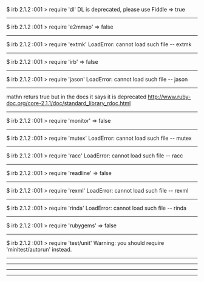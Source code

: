 $ irb
2.1.2 :001 > require 'dl'
DL is deprecated, please use Fiddle
 => true 
__________________________________________________________

$ irb
2.1.2 :001 > require 'e2mmap'
 => false 
__________________________________________________________
 
$ irb
2.1.2 :001 > require 'extmk'
LoadError: cannot load such file -- extmk
__________________________________________________________

$ irb
2.1.2 :001 > require 'irb'
 => false 
__________________________________________________________
 
 $ irb
2.1.2 :001 > require 'jason'
LoadError: cannot load such file -- jason
__________________________________________________________

mathn returs true but in the docs it says it is deprecated
http://www.ruby-doc.org/core-2.1.1/doc/standard_library_rdoc.html
__________________________________________________________

$ irb
2.1.2 :001 > require 'monitor'
 => false 
__________________________________________________________

$ irb
2.1.2 :001 > require 'mutex'
LoadError: cannot load such file -- mutex
__________________________________________________________

$ irb
2.1.2 :001 > require 'racc'
LoadError: cannot load such file -- racc
________________________________________________________

$ irb
2.1.2 :001 > require 'readline'
 => false
__________________________________________________________

$ irb
2.1.2 :001 > require 'rexml'
LoadError: cannot load such file -- rexml
__________________________________________________________

$ irb
2.1.2 :001 > require 'rinda'
LoadError: cannot load such file -- rinda
__________________________________________________________

 $ irb
2.1.2 :001 > require 'rubygems'
 => false 
__________________________________________________________

$ irb
2.1.2 :001 > require 'test/unit'
Warning: you should require 'minitest/autorun' instead.
__________________________________________________________


__________________________________________________________


__________________________________________________________


__________________________________________________________








 
